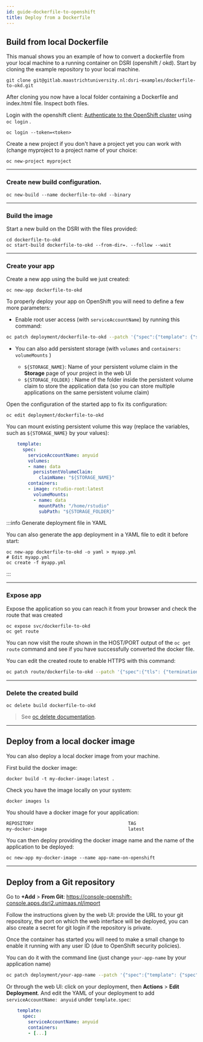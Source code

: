 ```yaml
---
id: guide-dockerfile-to-openshift
title: Deploy from a Dockerfile
---
```


## Build from local Dockerfile

This manual shows you an example of how to convert a dockerfile from your local machine to a running container on DSRI (openshift / okd). Start by cloning the example repository to your local machine.

```shell
git clone git@gitlab.maastrichtuniversity.nl:dsri-examples/dockerfile-to-okd.git
```
After cloning you now have a local folder containing a Dockerfile and index.html file. Inspect both files.

Login with the openshift client:
[Authenticate to the OpenShift cluster](/docs/openshift-install) using `oc login` .
```shell
oc login --token=<token>
```

Create a new project if you don't have a project yet you can work with (change myproject to a project name of your choice:
```shell 
oc new-project myproject
```

---

### Create new build configuration.

```shell
oc new-build --name dockerfile-to-okd --binary
```

---

### Build the image

Start a new build on the DSRI with the files provided:

```shell
cd dockerfile-to-okd
oc start-build dockerfile-to-okd --from-dir=. --follow --wait
```

---

### Create your app

Create a new app using the build we just created:

```shell
oc new-app dockerfile-to-okd
```

To properly deploy your app on OpenShift you will need to define a few more parameters:

- Enable root user access (with `serviceAccountName`) by running this command:

```bash
oc patch deployment/dockerfile-to-okd --patch '{"spec":{"template": {"spec":{"serviceAccountName": "anyuid"}}}}'
```

- You can also add persistent storage (with `volumes` and `containers: volumeMounts` )

  - `${STORAGE_NAME}`: Name of your persistent volume claim in the **Storage** page of your project in the web UI
  - `${STORAGE_FOLDER}` : Name of the folder inside the persistent volume claim to store the application data (so you can store multiple applications on the same persistent volume claim)

Open the configuration of the started app to fix its configuration:

```shell
oc edit deployment/dockerfile-to-okd
```

You can mount existing persistent volume this way (replace the variables, such as `${STORAGE_NAME}` by your values):

```yaml
    template:
      spec:
        serviceAccountName: anyuid
        volumes:
        - name: data
          persistentVolumeClaim:
            claimName: "${STORAGE_NAME}"
        containers:
        - image: rstudio-root:latest
          volumeMounts:
          - name: data
            mountPath: "/home/rstudio"
            subPath: "${STORAGE_FOLDER}"
```

:::info Generate deployment file in YAML

You can also generate the app deployment in a YAML file to edit it before start:

```shell
oc new-app dockerfile-to-okd -o yaml > myapp.yml
# Edit myapp.yml
oc create -f myapp.yml
```

:::

---

### Expose app

Expose the application so you can reach it from your browser and check the route that was created

```shell
oc expose svc/dockerfile-to-okd
oc get route
```

You can now visit the route shown in the HOST/PORT output of the `oc get route` command and see if you have successfully converted the docker file. 

You can edit the created route to enable HTTPS with this command:

```bash
oc patch route/dockerfile-to-okd --patch '{"spec":{"tls": {"termination": "edge", "insecureEdgeTerminationPolicy": "Redirect"}}}'
```

---

### Delete the created build

```shell
oc delete build dockerfile-to-okd
```

> See [oc delete documentation](https://docs.openshift.com/enterprise/3.0/cli_reference/basic_cli_operations.html#application-modification-cli-operations).

---

## Deploy from a local docker image

You can also deploy a local docker image from your machine. 

First build the docker image:

```shell
docker build -t my-docker-image:latest .
```

Check you have the image locally on your system:

```shell
docker images ls
```

You should have a docker image for your application:

```bash
REPOSITORY                                   TAG                 
my-docker-image                              latest
```

You can then deploy providing the docker image name and the name of the application to be deployed:

```abash
oc new-app my-docker-image --name app-name-on-openshift
```

---

## Deploy from a Git repository

Go to **+Add** > **From Git**: https://console-openshift-console.apps.dsri2.unimaas.nl/import

Follow the instructions given by the web UI: provide the URL to your git repository, the port on which the web interface will be deployed, you can also create a secret for git login if the repository is private.

Once the container has started you will need to make a small change to enable it running with any user ID (due to OpenShift security policies).

You can do it with the command line (just change `your-app-name` by your application name)

```bash
oc patch deployment/your-app-name --patch '{"spec":{"template": {"spec":{"serviceAccountName": "anyuid"}}}}'
```

Or through the web UI: click on your deployment, then **Actions** > **Edit Deployment**. And edit the YAML of your deployment to add `serviceAccountName: anyuid` under `template.spec`:

```yaml
    template:
      spec:
        serviceAccountName: anyuid
        containers:
        - [...]
```

